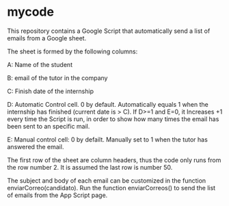 # mycode
This repository contains a Google Script that automatically send a list of emails from a Google sheet.

The sheet is formed by the following columns:

A: Name of the student

B: email of the tutor in the company

C: Finish date of the internship

D: Automatic Control cell. 0 by default. Automatically equals 1 when the internship has finished (current date is > C). 
   If D>=1 and E=0, it Increases +1 every time the Script is run, in order to show how many times the email has been sent to an specific mail.

E: Manual control cell: 0 by defailt. Manually set to 1 when the tutor has answered the email.

The first row of the sheet are column headers, thus the code only runs from the row number 2. It is assumed the last row is number 50.

The subject and body of each email can be customized in the function enviarCorreo(candidato).
Run the function enviarCorreos() to send the list of emails from the App Script page.
